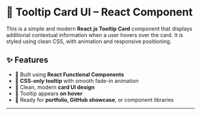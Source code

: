 # 🧩 Tooltip Card UI – React Component

This is a simple and modern **React.js Tooltip Card** component that displays additional contextual information when a user hovers over the card. It is styled using clean CSS, with animation and responsive positioning.

## ✨ Features

- 🔹 Built using **React Functional Components**
- 🔹 **CSS-only tooltip** with smooth fade-in animation
- 🔹 Clean, modern **card UI design**
- 🔹 Tooltip appears **on hover**
- 🔹 Ready for **portfolio, GitHub showcase**, or component libraries

---

